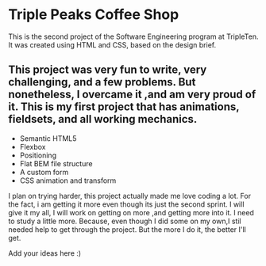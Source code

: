 # Triple Peaks Coffee Shop

This is the second project of the Software Engineering program at TripleTen. It was created using HTML and CSS, based on the design brief.

## This project was very fun to write, very challenging, and a few problems. But nonetheless, I overcame it ,and am very proud of it. This is my first project that has animations, fieldsets, and all working mechanics.

- Semantic HTML5
- Flexbox
- Positioning
- Flat BEM file structure
- A custom form
- CSS animation and transform

I plan on trying harder, this project actually made me love coding a lot. For the fact, i am getting it more even though its just the second sprint. I will give it my all, I will work on getting on more ,and getting more into it. I need to study a little more. Because, even though I did some on my own,I stil needed help to get through the project. But the more I do it, the better I'll get.

Add your ideas here :)
